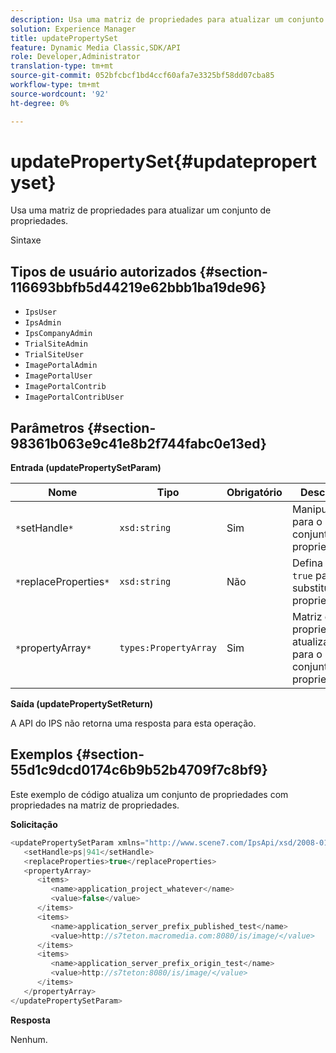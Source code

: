```yaml
---
description: Usa uma matriz de propriedades para atualizar um conjunto de propriedades.
solution: Experience Manager
title: updatePropertySet
feature: Dynamic Media Classic,SDK/API
role: Developer,Administrator
translation-type: tm+mt
source-git-commit: 052bfcbcf1bd4ccf60afa7e3325bf58dd07cba85
workflow-type: tm+mt
source-wordcount: '92'
ht-degree: 0%

---
```



# updatePropertySet{#updatepropertyset}

Usa uma matriz de propriedades para atualizar um conjunto de propriedades.

Sintaxe

## Tipos de usuário autorizados {#section-116693bbfb5d44219e62bbb1ba19de96}

* `IpsUser`
* `IpsAdmin`
* `IpsCompanyAdmin`
* `TrialSiteAdmin`
* `TrialSiteUser`
* `ImagePortalAdmin`
* `ImagePortalUser`
* `ImagePortalContrib`
* `ImagePortalContribUser`

## Parâmetros {#section-98361b063e9c41e8b2f744fabc0e13ed}

**Entrada (updatePropertySetParam)**

| Nome | Tipo | Obrigatório | Descrição |
|---|---|---|---|
| `*`setHandle`*` | `xsd:string` | Sim | Manipule para o conjunto de propriedades. |
| `*`replaceProperties`*` | `xsd:string` | Não | Defina como `true` para substituir propriedades. |
| `*`propertyArray`*` | `types:PropertyArray` | Sim | Matriz de propriedades atualizadas para o conjunto de propriedades. |

**Saída (updatePropertySetReturn)**

A API do IPS não retorna uma resposta para esta operação.

## Exemplos {#section-55d1c9dcd0174c6b9b52b4709f7c8bf9}

Este exemplo de código atualiza um conjunto de propriedades com propriedades na matriz de propriedades.

**Solicitação**

```java
<updatePropertySetParam xmlns="http://www.scene7.com/IpsApi/xsd/2008-01-15">
   <setHandle>ps|941</setHandle>
   <replaceProperties>true</replaceProperties>
   <propertyArray>
      <items>
         <name>application_project_whatever</name>
         <value>false</value>
      </items>
      <items>
         <name>application_server_prefix_published_test</name>
         <value>http://s7teton.macromedia.com:8080/is/image/</value>
      </items>
      <items>
         <name>application_server_prefix_origin_test</name>
         <value>http://s7teton:8080/is/image/</value>
      </items>
   </propertyArray>
</updatePropertySetParam>
```

**Resposta**

Nenhum.
